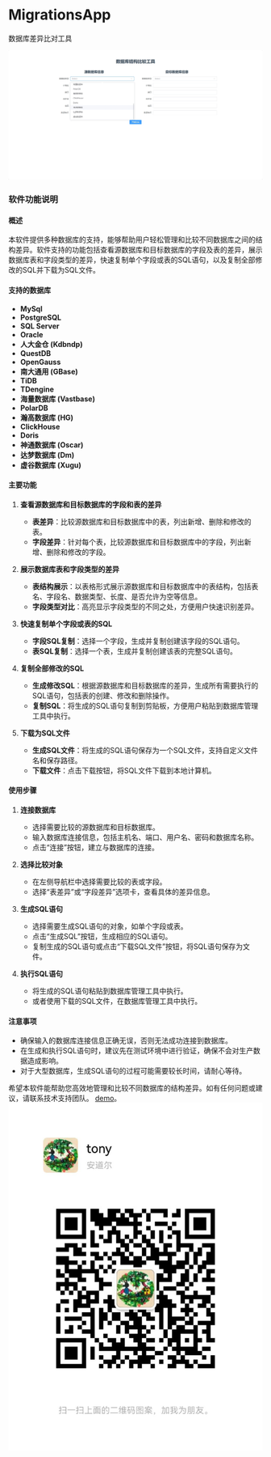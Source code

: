 # MigrationsApp
数据库差异比对工具


![工具图片](./imgs/img.png)


### 软件功能说明

#### 概述
本软件提供多种数据库的支持，能够帮助用户轻松管理和比较不同数据库之间的结构差异。软件支持的功能包括查看源数据库和目标数据库的字段及表的差异，展示数据库表和字段类型的差异，快速复制单个字段或表的SQL语句，以及复制全部修改的SQL并下载为SQL文件。

#### 支持的数据库
- **MySql**
- **PostgreSQL**
- **SQL Server**
- **Oracle**
- **人大金仓 (Kdbndp)**
- **QuestDB**
- **OpenGauss**
- **南大通用 (GBase)**
- **TiDB**
- **TDengine**
- **海量数据库 (Vastbase)**
- **PolarDB**
- **瀚高数据库 (HG)**
- **ClickHouse**
- **Doris**
- **神通数据库 (Oscar)**
- **达梦数据库 (Dm)**
- **虚谷数据库 (Xugu)**

#### 主要功能

1. **查看源数据库和目标数据库的字段和表的差异**
   - **表差异**：比较源数据库和目标数据库中的表，列出新增、删除和修改的表。
   - **字段差异**：针对每个表，比较源数据库和目标数据库中的字段，列出新增、删除和修改的字段。

2. **展示数据库表和字段类型的差异**
   - **表结构展示**：以表格形式展示源数据库和目标数据库中的表结构，包括表名、字段名、数据类型、长度、是否允许为空等信息。
   - **字段类型对比**：高亮显示字段类型的不同之处，方便用户快速识别差异。

3. **快速复制单个字段或表的SQL**
   - **字段SQL复制**：选择一个字段，生成并复制创建该字段的SQL语句。
   - **表SQL复制**：选择一个表，生成并复制创建该表的完整SQL语句。

4. **复制全部修改的SQL**
   - **生成修改SQL**：根据源数据库和目标数据库的差异，生成所有需要执行的SQL语句，包括表的创建、修改和删除操作。
   - **复制SQL**：将生成的SQL语句复制到剪贴板，方便用户粘贴到数据库管理工具中执行。

5. **下载为SQL文件**
   - **生成SQL文件**：将生成的SQL语句保存为一个SQL文件，支持自定义文件名和保存路径。
   - **下载文件**：点击下载按钮，将SQL文件下载到本地计算机。

#### 使用步骤

1. **连接数据库**
   - 选择需要比较的源数据库和目标数据库。
   - 输入数据库连接信息，包括主机名、端口、用户名、密码和数据库名称。
   - 点击“连接”按钮，建立与数据库的连接。

2. **选择比较对象**
   - 在左侧导航栏中选择需要比较的表或字段。
   - 选择“表差异”或“字段差异”选项卡，查看具体的差异信息。

3. **生成SQL语句**
   - 选择需要生成SQL语句的对象，如单个字段或表。
   - 点击“生成SQL”按钮，生成相应的SQL语句。
   - 复制生成的SQL语句或点击“下载SQL文件”按钮，将SQL语句保存为文件。

4. **执行SQL语句**
   - 将生成的SQL语句粘贴到数据库管理工具中执行。
   - 或者使用下载的SQL文件，在数据库管理工具中执行。

#### 注意事项
- 确保输入的数据库连接信息正确无误，否则无法成功连接到数据库。
- 在生成和执行SQL语句时，建议先在测试环境中进行验证，确保不会对生产数据造成影响。
- 对于大型数据库，生成SQL语句的过程可能需要较长时间，请耐心等待。

希望本软件能帮助您高效地管理和比较不同数据库的结构差异。如有任何问题或建议，请联系技术支持团队。
[demo](/imgs/demo.mp4)。
![微信](./imgs/wechat.jpg)
